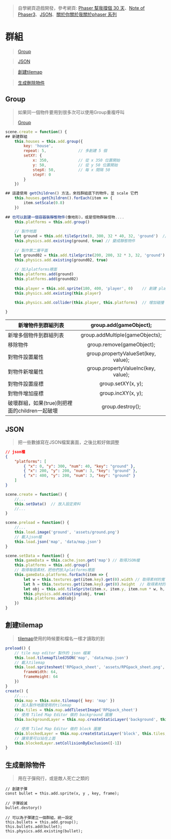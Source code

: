 > 自學網頁遊戲開發，參考網頁:  [Phaser  幫我撐個 30 天](https://ithelp.ithome.com.tw/users/20111617/ironman/1794)、[Note of Phaser3](https://rexrainbow.github.io/phaser3-rex-notes/docs/site/)、[JSON](https://developer.mozilla.org/zh-TW/docs/Learn/JavaScript/Objects/JSON)、[關於你關於我關於phaser 系列](https://ithelp.ithome.com.tw/articles/10206906)

# 群組

> [Group](#Group)



> [JSON](#JSON)



> [創建tilemap](#創建tilemap)



> [生成刪除物件](#生成刪除物件)



## Group

> 如果同一個物件要用到很多次可以使用Group重複呼叫
>
> [Group](https://rexrainbow.github.io/phaser3-rex-notes/docs/site/group/)

```js
scene.create = function() {
## 新建群組
    this.houses = this.add.group({
        key: 'house',
        repeat: 5,				// 多創建 5 個
        setXY: {
            x: 350,				// 從 x 350 位置開始
            y: 50,				// 從 y 50 位置開始
            stepX: 50,			// 每 x 間隔 50
            stepY: 0
        }
    })

## 這邊使用 getChildren() 方法，來找群組底下的物件，並 scale 它們
    this.houses.getChildren().forEach(item => {
        item.setScale(0.8)
    })  
    
## 也可以創建一個容器裝靜態物件(像地形)，或是怪物群裝怪物....
    this.platforms = this.add.group()
    
    // 製作地面
    let ground = this.add.tileSprite(0, 300, 32 * 40, 32, 'ground')  // 寬重複 40 份
    this.physics.add.existing(ground, true) // 變成靜態物件
	
    // 製作第二層平面
    let ground02 = this.add.tileSprite(200, 200, 32 * 3, 32, 'ground')
    this.physics.add.existing(ground02, true)
    
    // 加入platforms裡面
    this.platforms.add(ground)	
    this.platforms.add(ground02)
    
    this.player = this.add.sprite(180, 400, 'player', 0)	// 創建 player 第 0 張
    this.physics.add.existing(this.player)

    this.physics.add.collider(this.player, this.platforms)	// 增加碰撞
    
}
```

| 新增物件到群組列表                             |       group.add(gameObject);        |
| ---------------------------------------------- | :---------------------------------: |
| 新增多個物件到群組列表                         |   group.addMultiple(gameObjects);   |
| 移除物件                                       |      group.remove(gameObject);      |
| 對物件設置屬性                                 | group.propertyValueSet(key, value); |
| 對物件新增屬性                                 | group.propertyValueInc(key, value); |
| 對物件設置座標                                 |         group.setXY(x, y);          |
| 對物件增加座標                                 |         group.incXY(x, y);          |
| 破壞群組，如果(true)則把裡面的children一起破壞 |          group.destroy();           |



## JSON

>把一些數據寫在JSON檔案裏面，之後比較好做調整

```json
// json檔
{
    "platforms": [
        { "x": 0, "y": 300, "num": 40, "key": "ground" },
        { "x": 200, "y": 200, "num": 3, "key": "ground" },
        { "x": 400, "y": 200, "num": 3, "key": "ground" }
    ]
}
```

```js
scene.create = function() {
    //...
    this.setData()  // 放入設定資料
    //...
}

scene.preload = function() {
    //...
    this.load.image('ground', 'assets/ground.png')
    // 載入json檔
    this.load.json('map', 'data/map.json')
}

scene.setData = function() {
   	this.gameData = this.cache.json.get('map') // 取得JSON檔
    this.platforms = this.add.group()
    // 取得每個素材，把他們放入platforms裡面
    this.gameData.platforms.forEach(item => {
        let w = this.textures.get(item.key).get(0).width // 取得素材的寬
        let h = this.textures.get(item.key).get(0).height  // 取得素材的高
        let obj = this.add.tileSprite(item.x, item.y, item.num * w, h, item.key)
        this.physics.add.existing(obj, true)
        this.platforms.add(obj)
    })
}
```



## 創建tilemap

> [tilemap](https://rexrainbow.github.io/phaser3-rex-notes/docs/site/tilemap/?h=map)使用的時候要和檔名一樣才讀取的到

```js
preload() {
    // tile map editor 製作的 json 檔案
    this.load.tilemapTiledJSON('map', 'data/map.json')
    // 載入tilemap
    this.load.spritesheet('RPGpack_sheet', 'assets/RPGpack_sheet.png', {
        frameWidth: 64,
        frameHeight: 64
    })
}
create() {
    //....
    this.map = this.make.tilemap({ key: 'map' })
    // 加入製作地圖使用的tilemap
    this.tiles = this.map.addTilesetImage('RPGpack_sheet')
    // 使用 Tiled Map Editor 做的 background 圖層
    this.backgroundLayer = this.map.createStaticLayer('background', this.tiles, 0, 0)

    // 使用 Tiled Map Editor 做的 block 圖層
    this.blockedLayer = this.map.createStaticLayer('block', this.tiles, 0, 0)
    // 讓背景可以站在上面
    this.blockedLayer.setCollisionByExclusion([-1])
}
```



## 生成刪除物件

>用在子彈飛行，或是敵人死亡之類的

```JS
// 創建子彈
const bullet = this.add.sprite(x, y , key, frame);

// 子彈毀滅
bullet.destory()

// 可以為子彈建立一個群組，統一設定
this.bullets = this.add.group();
this.bullets.add(bullet);
this.physics.add.existing(bullet);


```

